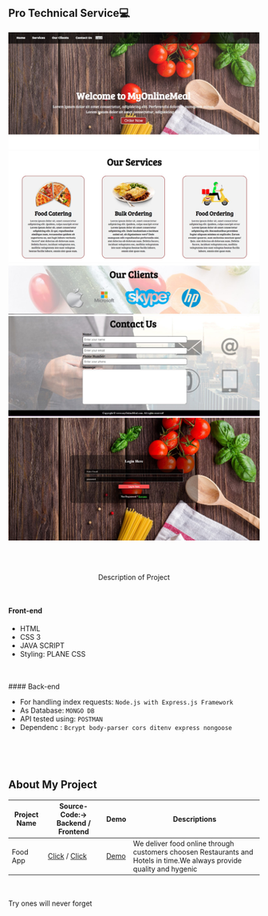 ##  Pro Technical Service💻

![image](./1.jpg)
![image](./2.jpg)
![image](./3.jpg)
![image](./4.jpg)
![image](./5.jpg)



<br/>
<br/>



<p align="center">
    Description of Project
</p>
<br/>

#### Front-end

- HTML 
- CSS 3
- JAVA SCRIPT
- Styling: PLANE CSS
<br/>
<br/>
#### Back-end

- For handling index requests: `Node.js with Express.js Framework`
- As Database: `MONGO DB`
- API tested using: `POSTMAN`
- Dependenc : `Bcrypt body-parser cors ditenv express nongoose`
<br/>
<br/>
<br/>

## About My Project

| Project Name | Source-Code:-> Backend / Frontend |   Demo   | Descriptions |
| --- | --- | --- | --- | 
| Food App  | [Click](https://github.com/Aakashsharma24/food-app-backend) / [Click](https://github.com/Aakashsharma24/foodapp-frontend)| [Demo](https://aakashsharma24.github.io/foodapp-frontend/) |We deliver food online through customers choosen Restaurants and Hotels in time.We always provide quality and hygenic 
<br/>
<br/>
               Try ones will never forget